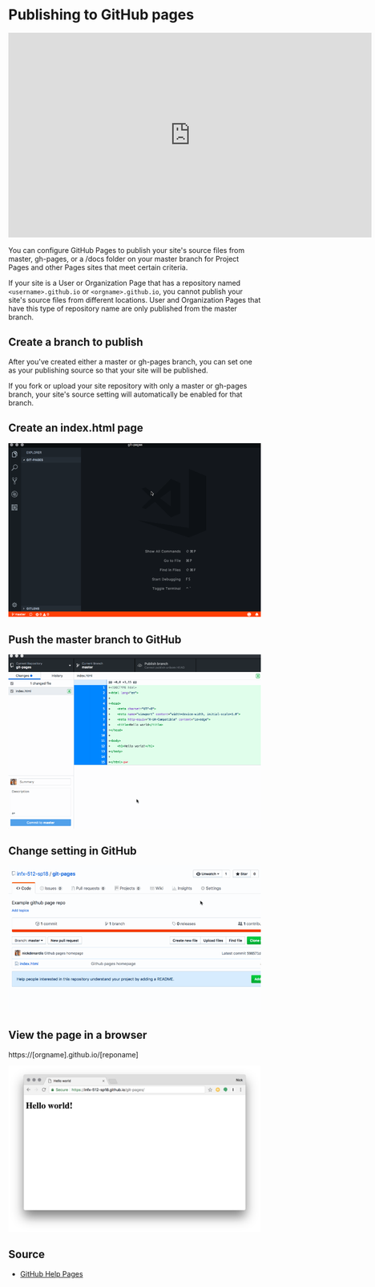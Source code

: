 # Publishing to GitHub pages

<iframe width="725" height="408" src="https://www.youtube.com/embed/teT5uIc4ZVI" frameborder="0" allow="accelerometer; autoplay; encrypted-media; gyroscope; picture-in-picture" allowfullscreen></iframe>

You can configure GitHub Pages to publish your site's source files from master, gh-pages, or a /docs folder on your master branch for Project Pages and other Pages sites that meet certain criteria.

If your site is a User or Organization Page that has a repository named `<username>.github.io` or `<orgname>.github.io`, you cannot publish your site's source files from different locations. User and Organization Pages that have this type of repository name are only published from the master branch.

## Create a branch to publish

After you've created either a master or gh-pages branch, you can set one as your publishing source so that your site will be published.

If you fork or upload your site repository with only a master or gh-pages branch, your site's source setting will automatically be enabled for that branch.

## Create an index.html page

![Animation of creating an index HTML page](./images/github-pages/gh-pages-create-index.gif)

## Push the master branch to GitHub

![Animation of pushing code to GitHub](./images/github-pages/gh-pages-push-master.gif)

## Change setting in GitHub

![Animation of changing settings in GitHub](./images/github-pages/gh-pages-settings.gif)

## View the page in a browser

https://[orgname].github.io/[reponame]

![Screenshot of website in in a browser](./images/github-pages/gh-pages-view.png)

## Source

- [GitHub Help Pages](https://help.github.com/en/articles/configuring-a-publishing-source-for-github-pages)